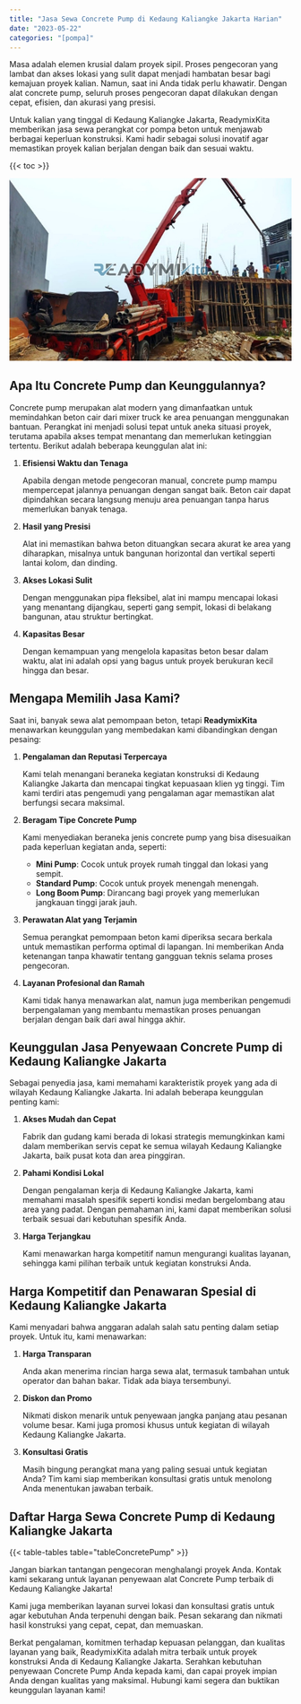```yaml
---
title: "Jasa Sewa Concrete Pump di Kedaung Kaliangke Jakarta Harian"
date: "2023-05-22"
categories: "[pompa]"
---
```


Masa adalah elemen krusial dalam proyek sipil. Proses pengecoran yang lambat dan akses lokasi yang sulit dapat menjadi hambatan besar bagi kemajuan proyek kalian. Namun, saat ini Anda tidak perlu khawatir. Dengan alat concrete pump, seluruh proses pengecoran dapat dilakukan dengan cepat, efisien, dan akurasi yang presisi.

Untuk kalian yang tinggal di Kedaung Kaliangke Jakarta, ReadymixKita memberikan jasa sewa perangkat cor pompa beton untuk menjawab berbagai keperluan konstruksi. Kami hadir sebagai solusi inovatif agar memastikan proyek kalian berjalan dengan baik dan sesuai waktu.

{{< toc >}}

![Jasa Sewa Concrete Pump di Kedaung Kaliangke Jakarta Harian](/images/pompa/sewa-pompa-14.jpg)

## Apa Itu Concrete Pump dan Keunggulannya?

Concrete pump merupakan alat modern yang dimanfaatkan untuk memindahkan beton cair dari mixer truck ke area penuangan menggunakan bantuan. Perangkat ini menjadi solusi tepat untuk aneka situasi proyek, terutama apabila akses tempat menantang dan memerlukan ketinggian tertentu. Berikut adalah beberapa keunggulan alat ini:

1. **Efisiensi Waktu dan Tenaga**

   Apabila dengan metode pengecoran manual, concrete pump mampu mempercepat jalannya penuangan dengan sangat baik. Beton cair dapat dipindahkan secara langsung menuju area penuangan tanpa harus memerlukan banyak tenaga.

2. **Hasil yang Presisi**

   Alat ini memastikan bahwa beton dituangkan secara akurat ke area yang diharapkan, misalnya untuk bangunan horizontal dan vertikal seperti lantai kolom, dan dinding.

3. **Akses Lokasi Sulit**

   Dengan menggunakan pipa fleksibel, alat ini mampu mencapai lokasi yang menantang dijangkau, seperti gang sempit, lokasi di belakang bangunan, atau struktur bertingkat.

4. **Kapasitas Besar**

   Dengan kemampuan yang mengelola kapasitas beton besar dalam waktu, alat ini adalah opsi yang bagus untuk proyek berukuran kecil hingga dan besar.

## Mengapa Memilih Jasa Kami?

Saat ini, banyak sewa alat pemompaan beton, tetapi **ReadymixKita** menawarkan keunggulan yang membedakan kami dibandingkan dengan pesaing:

1. **Pengalaman dan Reputasi Terpercaya**

   Kami telah menangani beraneka kegiatan konstruksi di Kedaung Kaliangke Jakarta dan mencapai tingkat kepuasaan klien yg tinggi. Tim kami terdiri atas pengemudi yang pengalaman agar memastikan alat berfungsi secara maksimal.

2. **Beragam Tipe Concrete Pump**

   Kami menyediakan beraneka jenis concrete pump yang bisa disesuaikan pada keperluan kegiatan anda, seperti:
   - **Mini Pump**: Cocok untuk proyek rumah tinggal dan lokasi yang sempit.
   - **Standard Pump**: Cocok untuk proyek menengah menengah.
   - **Long Boom Pump**: Dirancang bagi proyek yang memerlukan jangkauan tinggi jarak jauh.

3. **Perawatan Alat yang Terjamin**

   Semua perangkat pemompaan beton kami diperiksa secara berkala untuk memastikan performa optimal di lapangan. Ini memberikan Anda ketenangan tanpa khawatir tentang gangguan teknis selama proses pengecoran.

4. **Layanan Profesional dan Ramah**

   Kami tidak hanya menawarkan alat, namun juga memberikan pengemudi berpengalaman yang membantu memastikan proses penuangan berjalan dengan baik dari awal hingga akhir.

## Keunggulan Jasa Penyewaan Concrete Pump di Kedaung Kaliangke Jakarta

Sebagai penyedia jasa, kami memahami karakteristik proyek yang ada di wilayah Kedaung Kaliangke Jakarta. Ini adalah beberapa keunggulan penting kami:

1. **Akses Mudah dan Cepat**

   Fabrik dan gudang kami berada di lokasi strategis memungkinkan kami dalam memberikan servis cepat ke semua wilayah Kedaung Kaliangke Jakarta, baik pusat kota dan area pinggiran.

2. **Pahami Kondisi Lokal**

   Dengan pengalaman kerja di Kedaung Kaliangke Jakarta, kami memahami masalah spesifik seperti kondisi medan bergelombang atau area yang padat. Dengan pemahaman ini, kami dapat memberikan solusi terbaik sesuai dari kebutuhan spesifik Anda.

3. **Harga Terjangkau**

   Kami menawarkan harga kompetitif namun mengurangi kualitas layanan, sehingga kami pilihan terbaik untuk kegiatan konstruksi Anda.

## Harga Kompetitif dan Penawaran Spesial di Kedaung Kaliangke Jakarta

Kami menyadari bahwa anggaran adalah salah satu penting dalam setiap proyek. Untuk itu, kami menawarkan:

1. **Harga Transparan**

   Anda akan menerima rincian harga sewa alat, termasuk tambahan untuk operator dan bahan bakar. Tidak ada biaya tersembunyi.

2. **Diskon dan Promo**

   Nikmati diskon menarik untuk penyewaan jangka panjang atau pesanan volume besar. Kami juga promosi khusus untuk kegiatan di wilayah Kedaung Kaliangke Jakarta.

3. **Konsultasi Gratis**

   Masih bingung perangkat mana yang paling sesuai untuk kegiatan Anda? Tim kami siap memberikan konsultasi gratis untuk menolong Anda menentukan jawaban terbaik.

## Daftar Harga Sewa Concrete Pump di Kedaung Kaliangke Jakarta

{{< table-tables table="tableConcretePump" >}}

Jangan biarkan tantangan pengecoran menghalangi proyek Anda. Kontak kami sekarang untuk layanan penyewaan alat Concrete Pump terbaik di Kedaung Kaliangke Jakarta!

Kami juga memberikan layanan survei lokasi dan konsultasi gratis untuk agar kebutuhan Anda terpenuhi dengan baik. Pesan sekarang dan nikmati hasil konstruksi yang cepat, cepat, dan memuaskan.

Berkat pengalaman, komitmen terhadap kepuasan pelanggan, dan kualitas layanan yang baik, ReadymixKita adalah mitra terbaik untuk proyek konstruksi Anda di Kedaung Kaliangke Jakarta. Serahkan kebutuhan penyewaan Concrete Pump Anda kepada kami, dan capai proyek impian Anda dengan kualitas yang maksimal. Hubungi kami segera dan buktikan keunggulan layanan kami!
